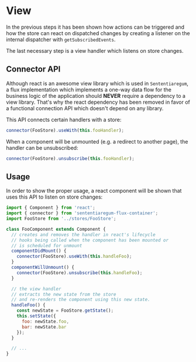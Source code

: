# View

In the previous steps it has been shown how actions can be triggered and
how the store can react on dispatched changes by creating a listener on the internal
dispatcher with ``getSubscribedEvents``.

The last necessary step is a view handler which listens on store changes.

## Connector API

Although react is an awesome view library which is used in ``Sententiaregum``, a
flux implementation which implements a one-way data flow for the business logic of the application
should __NEVER__ require a dependency to a view library.
That's why the react dependency has been removed in favor of a functional connection API
which doesn't depend on any library.

This API connects certain handlers with a store:

``` javascript
connector(FooStore).useWith(this.fooHandler);
```

When a component will be unmounted (e.g. a redirect to another page), the handler can be unsubscribed:

``` javascript
connector(FooStore).unsubscribe(this.fooHandler);
```

## Usage

In order to show the proper usage, a react component will be shown that uses this API to listen on store changes:

``` javascript
import { Component } from 'react';
import { connector } from 'sententiaregum-flux-container';
import FooStore from '../stores/FooStore';

class FooComponent extends Component {
  // creates and removes the handler in react's lifecycle
  // hooks being called when the component has been mounted or
  // is scheduled for unmount
  componentDidMount() {
    connector(FooStore).useWith(this.handleFoo);
  }
  componentWillUnmount() {
    connector(FooStore).unsubscribe(this.handleFoo);
  }

  // the view handler
  // extracts the new state from the store
  // and re-renders the component using this new state.
  handleFoo() {
    const newState = FooStore.getState();
    this.setState({
      foo: newState.foo,
      bar: newState.bar
    });
  }

  // ...
}
```
